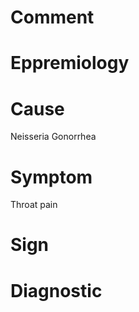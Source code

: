 # Comment

# Eppremiology

# Cause

Neisseria Gonorrhea

# Symptom

Throat pain

# Sign

# Diagnostic
